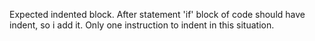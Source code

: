 Expected indented block.
After statement 'if' block of code should have indent, so i add it. Only one instruction to indent in this situation.

